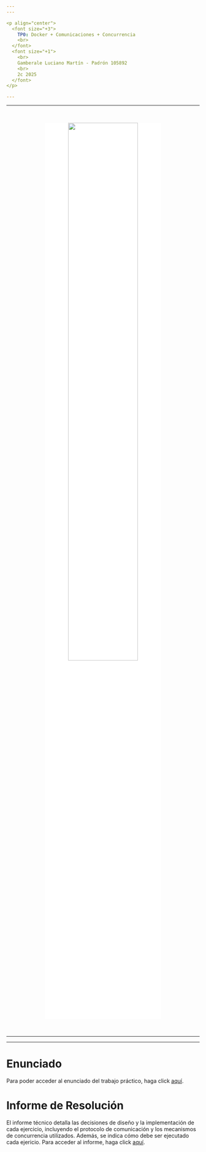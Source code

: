 ```yaml
---
---

<p align="center">
  <font size="+3">
    TP0: Docker + Comunicaciones + Concurrencia
    <br>
  </font>
  <font size="+1">
    <br>
    Gamberale Luciano Martín - Padrón 105892
    <br>
    2c 2025
  </font>
</p>

---
```

---

<br>
<p align="center">
  <img src="https://huergo.edu.ar/images/convenios/fiuba.jpg" width="60%" style="background-color:white"/>
</p>
<br>

---
---

# Enunciado

Para poder acceder al enunciado del trabajo práctico, haga click [aquí](./docs/enunciado.md).


# Informe de Resolución

El informe técnico detalla las decisiones de diseño y la implementación de cada ejercicio, incluyendo el protocolo de comunicación y los mecanismos de concurrencia utilizados. Además, se indica cómo debe ser ejecutado cada ejericio. Para acceder al informe, haga click [aquí](./docs/informe.md).